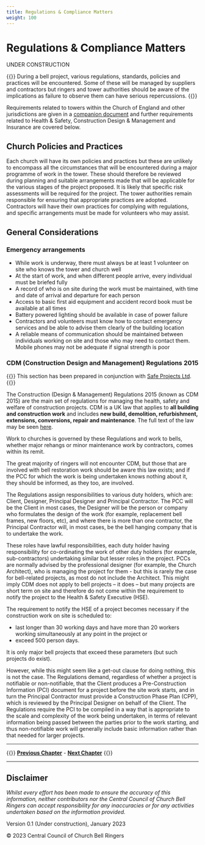 ```yaml
---
title: Regulations & Compliance Matters
weight: 100
---
```


# Regulations & Compliance Matters

UNDER CONSTRUCTION

{{<hint danger>}}
During a bell project, various regulations, standards, policies and practices will be encountered. Some of these will be managed by suppliers and contractors but ringers and tower authorities should be aware of the implications as failure to observe them can have serious repercussions.
{{</hint>}}
 
Requirements related to towers within the Church of England and other jurisdictions
 are given in a [companion document](https://belfryupkeep.cccbr.org.uk/docs/020-permissions/#formal-requirements) and further requirements related to Health & Safety, Construction Design & Management and Insurance are covered below.
 
## Church Policies and Practices 
 
Each church will have its own policies and practices but these are unlikely to encompass all the circumstances that will be encountered during a major programme of work in the tower. These should therefore be reviewed during planning and suitable arrangements made that will be applicable for the various stages of the project proposed.  It is likely that specific risk assessments will be required for the project. The tower authorities remain responsible for ensuring that appropriate practices are adopted. Contractors will have their own practices for complying with regulations, and specific arrangements must be made for volunteers who may assist.
 
## General Considerations

### Emergency arrangements

 -	While work is underway, there must always be at least 1 volunteer on site who knows the tower and church well
 -	At the start of work, and when different people arrive, every individual must be briefed fully
 -	A record of who is on site during the work must be maintained, with time and date of arrival and departure for each person
 -	Access to basic first aid equipment and accident record book must be available at all times
 -	Battery powered lighting should be available in case of power failure
 -	Contractors and volunteers must know how to contact emergency services and be able to advise them clearly of the building location
 -	A reliable means of communication should be maintained between individuals working on site and those who may need to contact them. Mobile phones may not be adequate if signal strength is poor

### CDM (Construction Design and Management) Regulations 2015

{{<hint warning>}}
This section has been prepared in conjunction with [Safe Projects Ltd](http://safeprojects.co.uk).
{{</hint>}}
 
The Construction (Design & Management) Regulations 2015 (known as CDM 2015) are the main set of regulations for managing the health, safety and welfare of construction projects. CDM is a UK law that applies to **all building and construction work** and includes **new build, demolition, refurbishment, extensions, conversions, repair and maintenance**. The full text of the law may be seen [here](https://www.legislation.gov.uk/uksi/2015/51/contents/made ).

Work to churches is governed by these Regulations and work to bells, whether major rehangs or minor maintenance work by contractors, comes within its remit.

The great majority of ringers will not encounter CDM, but those that are involved with bell restoration work should be aware this law exists; and if the PCC for which the work is being undertaken knows nothing about it, they should be informed, as they too, are involved. 

The Regulations assign responsibilities to various duty holders, which are: Client, Designer, Principal Designer and Principal Contractor. The PCC will be the Client in most cases, the Designer will be the person or company who formulates the design of the work (for example, replacement bell frames, new floors, etc), and where there is more than one contractor, the Principal Contractor will, in most cases, be the bell hanging company that is to undertake the work.

These roles have lawful responsibilities, each duty holder having responsibility for co-ordinating the work of other duty holders (for example, sub-contractors) undertaking similar but lesser roles in the project. PCCs are normally advised by the professional designer (for example, the Church Architect), who is managing the project for them - but this is rarely the case for bell-related projects, as most do not include the Architect. This might imply CDM does not apply to bell projects – it does – but many projects are short term on site and therefore do not come within the requirement to notify the project to the Health & Safety Executive (HSE).

The requirement to notify the HSE of a project becomes necessary if the construction work on site is scheduled to:
 - last longer than 30 working days and have more than 20 workers working simultaneously at any point in the project or 
 - exceed 500 person days.

It is only major bell projects that exceed these parameters (but such projects do exist).

However, while this might seem like a get-out clause for doing nothing, this is not the case. The Regulations demand, regardless of whether a project is notifiable or non-notifiable, that the Client produces a Pre-Construction Information (PCI) document for a project before the site work starts, and in turn the Principal Contractor must provide a Construction Phase Plan (CPP), which is reviewed by the Principal Designer on behalf of the Client. The Regulations require the PCI to be compiled in a way that is appropriate to the scale and complexity of the work being undertaken, in terms of relevant information being passed between the parties prior to the work starting, and thus non-notifiable work will generally include basic information rather than that needed for larger projects.  




 

----

{{<hint info>}}
**[Previous Chapter](../090-project-finance/)** - **[Next Chapter](../110-project-completion/)**
{{</hint>}}

----

## Disclaimer
 
*Whilst every effort has been made to ensure the accuracy of this information, neither contributors nor the Central Council of Church Bell Ringers can accept responsibility for any inaccuracies or for any activities undertaken based on the information provided.*

Version 0.1 (Under construction), January 2023

© 2023 Central Council of Church Bell Ringers
